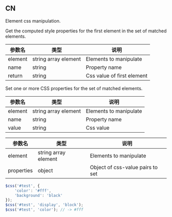 ## CN

Element css manipulation.

Get the computed style properties for the first element in the set of matched elements.

|参数名|类型|说明|
|-----|----|---|
|element|string array element|Elements to manipulate    |
|name   |string              |Property name             |
|return |string              |Css value of first element|

Set one or more CSS properties for the set of matched elements.

|参数名|类型|说明|
|-----|----|---|
|element|string array element|Elements to manipulate|
|name   |string              |Property name         |
|value  |string              |Css value             |

|参数名|类型|说明|
|-----|----|---|
|element   |string array element|Elements to manipulate          |
|properties|object              |Object of css-value pairs to set|

```javascript
$css('#test', {
    'color': '#fff',
    'background': 'black'
});
$css('#test', 'display', 'block');
$css('#test', 'color'); // -> #fff
```
